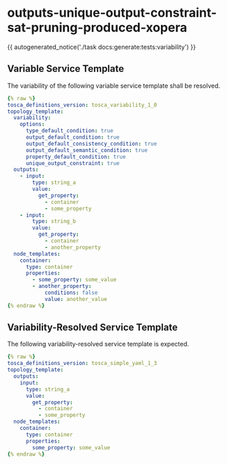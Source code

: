 # outputs-unique-output-constraint-sat-pruning-produced-xopera

{{ autogenerated_notice('./task docs:generate:tests:variability') }}


## Variable Service Template

The variability of the following variable service template shall be resolved.

```yaml linenums="1"
{% raw %}
tosca_definitions_version: tosca_variability_1_0
topology_template:
  variability:
    options:
      type_default_condition: true
      output_default_condition: true
      output_default_consistency_condition: true
      output_default_semantic_condition: true
      property_default_condition: true
      unique_output_constraint: true
  outputs:
    - input:
        type: string_a
        value:
          get_property:
            - container
            - some_property
    - input:
        type: string_b
        value:
          get_property:
            - container
            - another_property
  node_templates:
    container:
      type: container
      properties:
        - some_property: some_value
        - another_property:
            conditions: false
            value: another_value
{% endraw %}
```




## Variability-Resolved Service Template

The following variability-resolved service template is expected.

```yaml linenums="1"
{% raw %}
tosca_definitions_version: tosca_simple_yaml_1_3
topology_template:
  outputs:
    input:
      type: string_a
      value:
        get_property:
          - container
          - some_property
  node_templates:
    container:
      type: container
      properties:
        some_property: some_value
{% endraw %}
```

